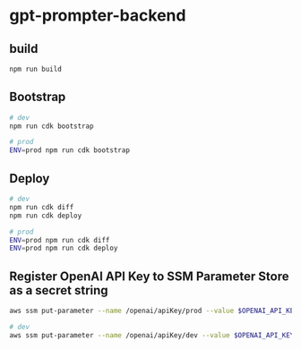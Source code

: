 # gpt-prompter-backend

## build

```sh
npm run build
```

## Bootstrap

```sh
# dev
npm run cdk bootstrap

# prod
ENV=prod npm run cdk bootstrap
```

## Deploy

```sh
# dev
npm run cdk diff
npm run cdk deploy

# prod
ENV=prod npm run cdk diff
ENV=prod npm run cdk deploy
```

## Register OpenAI API Key to SSM Parameter Store as a secret string

```sh
aws ssm put-parameter --name /openai/apiKey/prod --value $OPENAI_API_KEY --type SecureString --key-id alias/lambda-kms-key-prod

# dev
aws ssm put-parameter --name /openai/apiKey/dev --value $OPENAI_API_KEY --type SecureString --key-id alias/lambda-kms-key-dev
```
